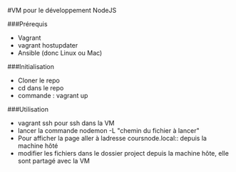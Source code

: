 #VM pour le développement NodeJS

###Prérequis

* Vagrant
* vagrant hostupdater
* Ansible (donc Linux ou Mac)

###Initialisation

* Cloner le repo
* cd dans le repo
* commande : vagrant up

###Utilisation

* vagrant ssh pour ssh dans la VM
* lancer la commande nodemon -L "chemin du fichier à lancer"
* Pour afficher la page aller à ladresse coursnode.local::<port choisi> depuis la machine hôté
* modifier les fichiers dans le dossier project depuis la machine hôte, elle sont partagé avec la VM
